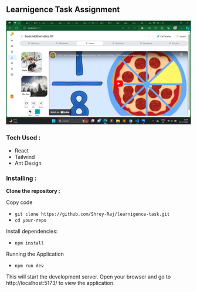 ## Learnigence Task Assignment

![Alt text](<src/img/Screenshot (25).png>)

### Tech Used : 
- React
- Tailwind
- Ant Design

### Installing :

**Clone the repository :**


Copy code
- ``git clone https://github.com/Shrey-Raj/learnigence-task.git``
- ``cd your-repo``

Install dependencies:
- ``npm install``

Running the Application

- ```npm run dev```

This will start the development server. Open your browser and go to http://localhost:5173/ to view the application.
